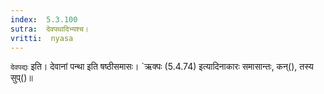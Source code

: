 ```yaml
---
index:  5.3.100
sutra:  देवपथादिभ्यश्च।
vritti:  nyasa
---
```


`देवपद्यः` इति। देवानां पन्था इति षष्ठीसमासः। `ऋक्पः (5.4.74) इत्यादिनाकारः समासान्तः, कन्(), तस्य सुप्()॥
